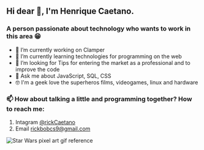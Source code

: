 ## **Hi dear** 👋, I'm Henrique Caetano.

### A person passionate about technology who wants to work in this area 😁

- 🔭 I’m currently working on Clamper
- 🌱 I’m currently learning technologies for programming on the web
- 🤔 I’m looking for Tips for entering the market as a professional and to improve the code
- 💬 Ask me about JavaScript, SQL, CSS
- 🤓 I'm a geek love the superheros films, videogames, linux and hardware

### 📫 How about talking a little and programming <strong>together</strong>? How to reach me: 
1. Intagram <a href="https://instagram.com/rickcaetano/">@rickCaetano</a>
2. Email rickbobcs9@gmail.com

![Star Wars pixel art gif reference](midia/pixel-art-star-wars.gif "star wars sandman reference")
